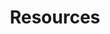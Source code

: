 ---
title: "Resources"
description: "Learn and Practice Main Resources"
weight: 3
banner: "98e16360-a366-4b78-8e0a-031da07fdacb/images/exoscale-icon.svg"
tags: [kubernetes]
categories: [kubernetes]
level: [introductory]
---